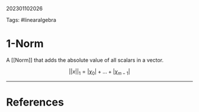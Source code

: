 202301102026

Tags: #linearalgebra 

# 1-Norm
A [[Norm]] that adds the absolute value of all scalars in a vector.

$$
||x||_1 = |\chi_0| + \dots +|\chi_{m - 1}|
$$


---
# References
